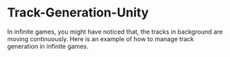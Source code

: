 Track-Generation-Unity
======================

In infinite games, you might have noticed that, the tracks in background are moving continuously. Here is an example of how to manage track generation in infinite games.
